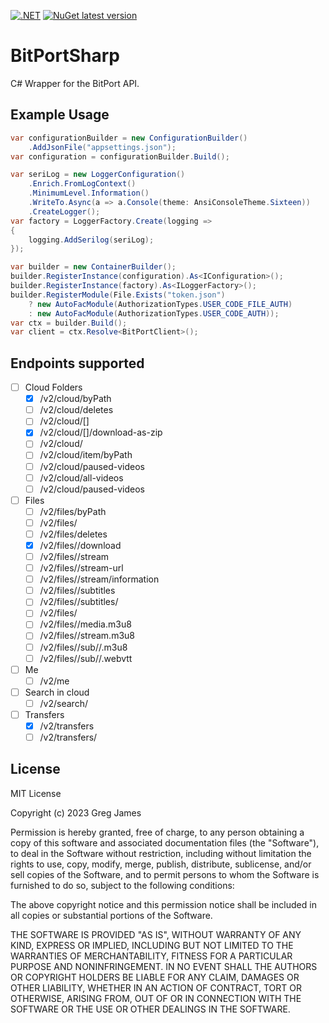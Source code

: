 [![.NET](https://github.com/gregyjames/BitPortSharp/actions/workflows/dotnet.yml/badge.svg)](https://github.com/gregyjames/BitPortSharp/actions/workflows/dotnet.yml)
[![NuGet latest version](https://badgen.net/nuget/v/BitPortSharp)](https://www.nuget.org/packages/BitPortSharp)

# BitPortSharp
C# Wrapper for the BitPort API.

## Example Usage
```csharp
var configurationBuilder = new ConfigurationBuilder()
    .AddJsonFile("appsettings.json");
var configuration = configurationBuilder.Build();

var seriLog = new LoggerConfiguration()
    .Enrich.FromLogContext()
    .MinimumLevel.Information()
    .WriteTo.Async(a => a.Console(theme: AnsiConsoleTheme.Sixteen))
    .CreateLogger();
var factory = LoggerFactory.Create(logging =>
{
    logging.AddSerilog(seriLog);
});

var builder = new ContainerBuilder();
builder.RegisterInstance(configuration).As<IConfiguration>();
builder.RegisterInstance(factory).As<ILoggerFactory>();
builder.RegisterModule(File.Exists("token.json")
    ? new AutoFacModule(AuthorizationTypes.USER_CODE_FILE_AUTH)
    : new AutoFacModule(AuthorizationTypes.USER_CODE_AUTH));
var ctx = builder.Build();
var client = ctx.Resolve<BitPortClient>();
```

## Endpoints supported
 - [ ] Cloud Folders
	- [x] /v2/cloud/byPath
	- [ ] /v2/cloud/deletes
	- [ ] /v2/cloud/[<folderCode>]
	- [x] /v2/cloud/[<folderCode>]/download-as-zip
	- [ ] /v2/cloud/<folderCode>
	- [ ] /v2/cloud/item/byPath
	- [ ] /v2/cloud/paused-videos
	- [ ] /v2/cloud/all-videos
	- [ ] /v2/cloud/paused-videos
- [ ] Files
	- [ ] /v2/files/byPath
	- [ ] /v2/files/<fileCode>
	- [ ] /v2/files/deletes
	- [x] /v2/files/<fileCode>/download
	- [ ] /v2/files/<fileCode>/stream
	- [ ] /v2/files/<fileCode>/stream-url
	- [ ] /v2/files/<fileCode>/stream/information
	- [ ] /v2/files/<fileCode>/subtitles
	- [ ] /v2/files/<fileCode>/subtitles/<key>
	- [ ] /v2/files/<fileCode>
	- [ ] /v2/files/<fileCode>/media.m3u8
	- [ ] /v2/files/<fileCode>/stream.m3u8
	- [ ] /v2/files/<fileCode>/sub/<subtitlesLangCode>/<subtitlesId>.m3u8
	- [ ] /v2/files/<fileCode>/sub/<subtitlesLangCode>/<subtitlesId>.webvtt
- [ ] Me
	- [ ] /v2/me
- [ ] Search in cloud
	- [ ] /v2/search/<term>
- [ ] Transfers
	- [x] /v2/transfers
	- [ ] /v2/transfers/<token>

## License
MIT License

Copyright (c) 2023 Greg James

Permission is hereby granted, free of charge, to any person obtaining a copy
of this software and associated documentation files (the "Software"), to deal
in the Software without restriction, including without limitation the rights
to use, copy, modify, merge, publish, distribute, sublicense, and/or sell
copies of the Software, and to permit persons to whom the Software is
furnished to do so, subject to the following conditions:

The above copyright notice and this permission notice shall be included in all
copies or substantial portions of the Software.

THE SOFTWARE IS PROVIDED "AS IS", WITHOUT WARRANTY OF ANY KIND, EXPRESS OR
IMPLIED, INCLUDING BUT NOT LIMITED TO THE WARRANTIES OF MERCHANTABILITY,
FITNESS FOR A PARTICULAR PURPOSE AND NONINFRINGEMENT. IN NO EVENT SHALL THE
AUTHORS OR COPYRIGHT HOLDERS BE LIABLE FOR ANY CLAIM, DAMAGES OR OTHER
LIABILITY, WHETHER IN AN ACTION OF CONTRACT, TORT OR OTHERWISE, ARISING FROM,
OUT OF OR IN CONNECTION WITH THE SOFTWARE OR THE USE OR OTHER DEALINGS IN THE
SOFTWARE.
